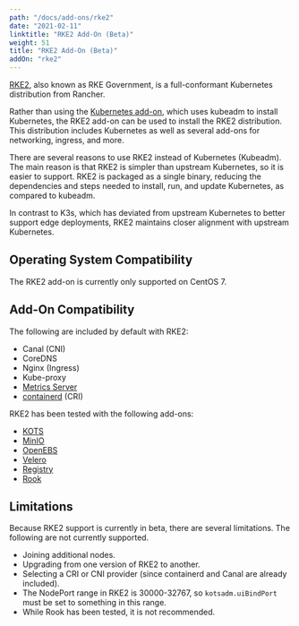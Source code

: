 ```yaml
---
path: "/docs/add-ons/rke2"
date: "2021-02-11"
linktitle: "RKE2 Add-On (Beta)"
weight: 51
title: "RKE2 Add-On (Beta)"
addOn: "rke2"
---
```


[RKE2](https://rke2.io/), also known as RKE Government, is a full-conformant Kubernetes distribution from Rancher.

Rather than using the [Kubernetes add-on](/docs/add-ons/kubernetes), which uses kubeadm to install Kubernetes, the RKE2 add-on can be used to install the RKE2 distribution. This distribution includes Kubernetes as well as several add-ons for networking, ingress, and more.

There are several reasons to use RKE2 instead of Kubernetes (Kubeadm). The main reason is that RKE2 is simpler than upstream Kubernetes, so it is easier to support. RKE2 is packaged as a single binary, reducing the dependencies and steps needed to install, run, and update Kubernetes, as compared to kubeadm.

In contrast to K3s, which has deviated from upstream Kubernetes to better support edge deployments, RKE2 maintains closer alignment with upstream Kubernetes.

## Operating System Compatibility
The RKE2 add-on is currently only supported on CentOS 7.

## Add-On Compatibility
The following are included by default with RKE2:
* Canal (CNI)
* CoreDNS
* Nginx (Ingress)
* Kube-proxy
* [Metrics Server](/docs/add-ons/metrics-server)
* [containerd](/docs/add-ons/containerd) (CRI)

RKE2 has been tested with the following add-ons:
* [KOTS](/docs/add-ons/kotsadm)
* [MinIO](/docs/add-ons/minio)
* [OpenEBS](/docs/add-ons/openebs)
* [Velero](/docs/add-ons/velero)
* [Registry](/docs/add-ons/registry)
* [Rook](/docs/add-ons/rook)

## Limitations
Because RKE2 support is currently in beta, there are several limitations. The following are not currently supported.
* Joining additional nodes.
* Upgrading from one version of RKE2 to another.
* Selecting a CRI or CNI provider (since containerd and Canal are already included).
* The NodePort range in RKE2 is 30000-32767, so `kotsadm.uiBindPort` must be set to something in this range.
* While Rook has been tested, it is not recommended.
